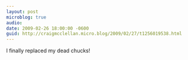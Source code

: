 ```yaml
---
layout: post
microblog: true
audio: 
date: 2009-02-26 18:00:00 -0600
guid: http://craigmcclellan.micro.blog/2009/02/27/t1256019538.html
---
```

I finally replaced my dead chucks!
